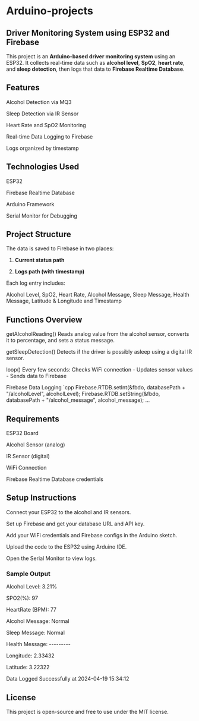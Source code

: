 # Arduino-projects
## Driver Monitoring System using ESP32 and Firebase
This project is an **Arduino-based driver monitoring system** using an ESP32. It collects real-time data such as **alcohol level**, **SpO2**, **heart rate**, and **sleep detection**, then logs that data to **Firebase Realtime Database**. 

## Features 
Alcohol Detection via MQ3


Sleep Detection via IR Sensor


Heart Rate and SpO2 Monitoring


Real-time Data Logging to Firebase


Logs organized by timestamp 

## Technologies Used 
ESP32


Firebase Realtime Database


Arduino Framework


Serial Monitor for Debugging

## Project Structure 
The data is saved to Firebase in two places: 


1. **Current status path** 


2. **Logs path (with timestamp)** 


Each log entry includes:


Alcohol Level, SpO2, Heart Rate, Alcohol Message, Sleep Message, Health Message, Latitude & Longitude and Timestamp 

## Functions Overview 
  getAlcoholReading() Reads analog value from the alcohol sensor, converts it to percentage, and sets a status message. 
 
  
  getSleepDetection() Detects if the driver is possibly asleep using a digital IR sensor.  
  
  
  loop() Every few seconds:  Checks WiFi connection - Updates sensor values - Sends data to Firebase 
  
  
  Firebase Data Logging `cpp Firebase.RTDB.setInt(&fbdo, databasePath + "/alcoholLevel", alcoholLevel); Firebase.RTDB.setString(&fbdo, databasePath + "/alcohol_message", alcohol_message); ... 


## Requirements
ESP32 Board


Alcohol Sensor (analog)


IR Sensor (digital)


WiFi Connection


Firebase Realtime Database credentials

## Setup Instructions
Connect your ESP32 to the alcohol and IR sensors.


Set up Firebase and get your database URL and API key.


Add your WiFi credentials and Firebase configs in the Arduino sketch.


Upload the code to the ESP32 using Arduino IDE.


Open the Serial Monitor to view logs.

### Sample Output
  Alcohol Level: 3.21% 

  SPO2(%): 97


  HeartRate (BPM): 77


  Alcohol Message: Normal


  Sleep Message: Normal


  Health Message: ---------


  Longitude: 2.33432


  Latitude: 3.22322
  
  
  Data Logged Successfully at 2024-04-19 15:34:12 


## License
This project is open-source and free to use under the MIT license.
